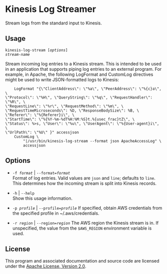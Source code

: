 # Kinesis Log Streamer
Stream logs from the standard input to Kinesis.

## Usage
<code>kinesis-log-stream [<i>options</i>] _stream-name_</code>

Stream incoming log entries to a Kinesis stream. This is intended to be used
in an application that supports piping log entries to an external program.
For example, in Apache, the following LogFormat and CustomLog directives might
be used to write JSON-formatted logs to Kinesis:

```
	LogFormat "{\"ClientAddress\": \"%a\", \"PeerAddress\": \"%{c}a\", \
\"Protocol\": \"%H\", \"QueryString\": \"%q\", \"RequestHandler\": \"%R\", \
\"RequestLine\": \"%r\", \"RequestMethod\": \"%m\", \
\"RequestTimeMicroseconds\": %D, \"ResponseBodySize\": %B, \
\"Referer\": \"%{Referer}i\", \
\"StartTime\": \"%{%Y-%m-%dT%H:%M:%S}t.%{usec_frac}tZ\", \
\"Status\": %>s, \"User\": \"%u\", \"UserAgent\": \"%{User-agent}i\", \
\"UrlPath\": \"%U\" }" accessjson
	CustomLog \
		"|/usr/bin/kinesis-log-stream --format json ApacheAccessLog" \
		accessjson
```

## Options
* <code>-f _format_</code> | <code>--format=_format_</code>  
  Format of log entries. Valid values are `json` and `line`; defaults to `line`. This determines how the incoming stream is
  split into Kinesis records.

* <code>-h</code> | <code>--help</code>  
  Show this usage information.

* <code>-p _profile_</code> | <code>--profile=_profile_</code>
  If specified, obtain AWS credentials from the specified profile in ~/.aws/credentials.

* <code>-r _region_</code> | <code>--region=_region_</code>
  The AWS region the Kinesis stream is in. If unspecified, the value from the `$AWS_REGION` environment variable is used.

## License

This program and associated documentation and source code are licensed under the [Apache License, Version 2.0](https://www.apache.org/licenses/LICENSE-2.0).